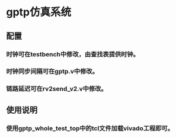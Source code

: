 # gptp仿真系统
## 配置
### 时钟可在testbench中修改，由查找表提供时钟。
### 时钟同步间隔可在gptp.v中修改。
### 链路延迟可在rv2send_v2.v中修改。
## 使用说明
### 使用gptp_whole_test_top中的tcl文件加载vivado工程即可。
